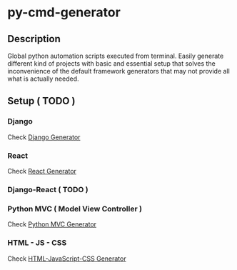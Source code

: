 # py-cmd-generator

## Description

Global python automation scripts executed from terminal.
Easily generate different kind of projects with basic and essential setup that solves the inconvenience of the default framework generators that may not provide all what is actually needed.

## Setup ( TODO )


### Django
Check [Django Generator](https://github.com/TenmaChinen/py-cmd-generator/tree/django)

### React
Check [React Generator](https://github.com/TenmaChinen/py-cmd-generator/tree/react)

### Django-React ( TODO )

### Python MVC ( Model View Controller )
Check [Python MVC Generator](https://github.com/TenmaChinen/py-cmd-generator/tree/python-mvc)

### HTML - JS - CSS
Check [HTML-JavaScript-CSS  Generator](https://github.com/TenmaChinen/py-cmd-generator/tree/html-js)